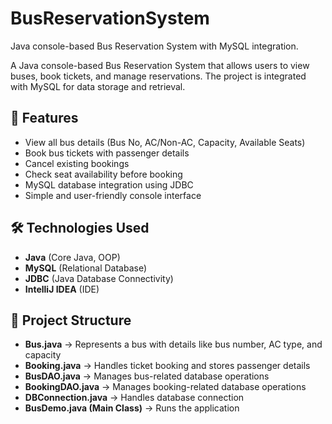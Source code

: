 # BusReservationSystem
Java console-based Bus Reservation System with MySQL integration.

A Java console-based Bus Reservation System that allows users to view buses, book tickets, and manage reservations. The project is integrated with MySQL for data storage and retrieval.

## 🚀 Features
- View all bus details (Bus No, AC/Non-AC, Capacity, Available Seats)
- Book bus tickets with passenger details
- Cancel existing bookings
- Check seat availability before booking
- MySQL database integration using JDBC
- Simple and user-friendly console interface

## 🛠 Technologies Used
- **Java** (Core Java, OOP)
- **MySQL** (Relational Database)
- **JDBC** (Java Database Connectivity)
- **IntelliJ IDEA** (IDE)

## 📂 Project Structure
- **Bus.java** → Represents a bus with details like bus number, AC type, and capacity
- **Booking.java** → Handles ticket booking and stores passenger details
- **BusDAO.java** → Manages bus-related database operations
- **BookingDAO.java** → Manages booking-related database operations
- **DBConnection.java** → Handles database connection
- **BusDemo.java (Main Class)** → Runs the application
